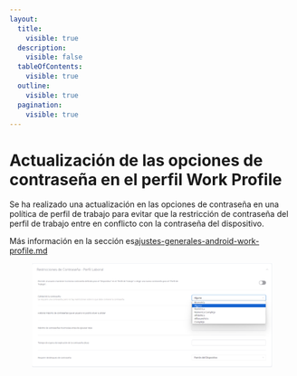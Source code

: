 ```yaml
---
layout:
  title:
    visible: true
  description:
    visible: false
  tableOfContents:
    visible: true
  outline:
    visible: true
  pagination:
    visible: true
---
```


# Actualización de las opciones de contraseña en el perfil Work Profile

Se ha realizado una actualización en las opciones de contraseña en una política de perfil de trabajo para evitar que la restricción de contraseña del perfil de trabajo entre en conflicto con la contraseña del dispositivo.

Más información en la sección es[ajustes-generales-android-work-profile.md](../../configuracion/editar-politica/ajustes-generales-android-work-profile.md "mention")

<figure><img src="../../.gitbook/assets/image (162).png" alt=""><figcaption></figcaption></figure>

